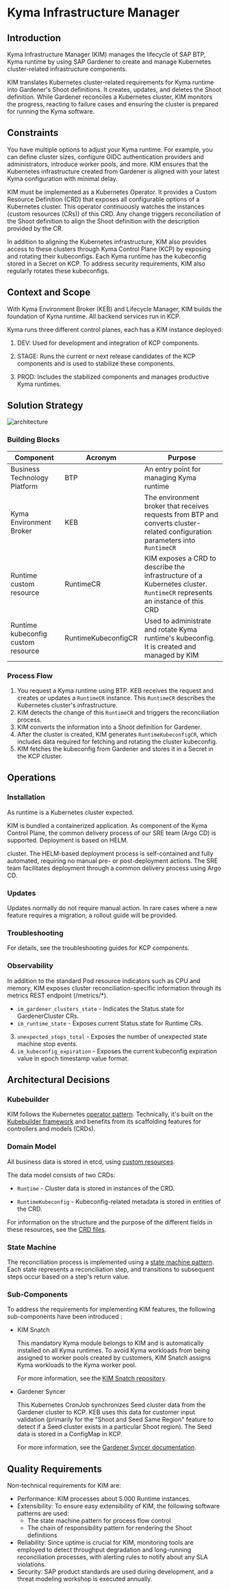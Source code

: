 # Kyma Infrastructure Manager

## Introduction

Kyma Infrastructure Manager (KIM) manages the lifecycle of SAP BTP, Kyma runtime by using SAP Gardener to create and manage Kubernetes cluster-related infrastructure components.

KIM translates Kubernetes cluster-related requirements for Kyma runtime into Gardener's Shoot definitions. It creates, updates, and deletes the Shoot definition. While Gardener reconciles a Kubernetes cluster, KIM monitors the progress, reacting to failure cases and ensuring the cluster is prepared for running the Kyma software.


## Constraints

You have multiple options to adjust your Kyma runtime. For example, you can define cluster sizes, configure OIDC authentication providers and administrators, introduce worker pools, and more. KIM ensures that the Kubernetes infrastructure created from Gardener is aligned with your latest Kyma configuration with minimal delay.


KIM must be implemented as a Kubernetes Operator. It provides a Custom Resource Definition (CRD) that exposes all configurable options of a Kubernetes cluster. This operator continuously watches the instances (custom resources (CRs)) of this CRD. Any change triggers reconciliation of the Shoot definition to align the Shoot definition with the description provided by the CR.

In addition to aligning the Kubernetes infrastructure, KIM also provides access to these clusters through Kyma Control Plane (KCP) by exposing and rotating their kubeconfigs. Each Kyma runtime has the kubeconfig stored in a Secret on KCP. To address security requirements, KIM also regularly rotates these kubeconfigs.


## Context and Scope

With Kyma Environment Broker (KEB) and Lifecycle Manager, KIM builds the foundation of Kyma runtime.
All backend services run in KCP.

Kyma runs three different control planes, each has a KIM instance deployed:

1. DEV: Used for development and integration of KCP components.

2. STAGE: Runs the current or next release candidates of the KCP components and is used to stabilize these components.
3. PROD: Includes the stabilized components and manages productive Kyma runtimes.

## Solution Strategy

![architecture](../adr/assets/keb-kim-target-arch.drawio.svg)


### Building Blocks

|Component|Acronym|Purpose|
|--|--|--|
|Business Technology Platform|BTP|An entry point for managing Kyma runtime|
|Kyma Environment Broker|KEB|The environment broker that receives requests from BTP and converts cluster-related configuration parameters into `RuntimeCR`|
|Runtime custom resource|RuntimeCR|KIM exposes a CRD to describe the infrastructure of a Kubernetes cluster. `RuntimeCR` represents an instance of this CRD |
|Runtime kubeconfig custom resource|RuntimeKubeconfigCR|Used to administrate and rotate Kyma runtime's kubeconfig. It is created and managed by KIM |


### Process Flow

1. You request a Kyma runtime using BTP. KEB receives the request and creates or updates a `RuntimeCR` instance. This `RuntimeCR` describes the Kubernetes cluster's infrastructure.
2. KIM detects the change of this `RuntimeCR` and triggers the reconciliation process.
3. KIM converts the information into a Shoot definition for Gardener.
4. After the cluster is created, KIM generates `RuntimeKubeconfigCR`, which includes data required for fetching and rotating the cluster kubeconfig.
5. KIM fetches the kubeconfig from Gardener and stores it in a Secret in the KCP cluster.


## Operations


### Installation

As runtime is a Kubernetes cluster expected.

KIM is bundled a containerized application. As component of the Kyma Control Plane, the common delivery process of our SRE team (Argo CD) is supported. Deployment is based on HELM.

cluster. The HELM-based deployment process is self-contained and fully automated, requiring no manual pre- or post-deployment actions. The SRE team facilitates deployment through a common delivery process using Argo CD.


### Updates

Updates normally do not require manual action. In rare cases where a new feature requires a migration, a rollout guide will be provided.


### Troubleshooting

For details, see the troubleshooting guides for KCP components.


### Observability

In addition to the standard Pod resource indicators such as CPU and memory, KIM exposes cluster reconciliation-specific information through its metrics REST endpoint (/metrics/*).

- `im_gardener_clusters_state` - Indicates the Status.state for GardenerCluster CRs.
- `im_runtime_state` - Exposes current Status.state for Runtime CRs.
3. `unexpected_stops_total` - Exposes the number of unexpected state machine stop events.
4. `im_kubeconfig_expiration` - Exposes the current kubeconfig expiration value in epoch timestamp value format.

## Architectural Decisions


### Kubebuilder

KIM follows the Kubernetes [operator pattern](https://kubernetes.io/docs/concepts/extend-kubernetes/operator/). 
Technically, it's built on the [Kubebuilder framework](https://github.com/kubernetes-sigs/kubebuilder) and benefits from its scaffolding features for controllers and models (CRDs).


### Domain Model

All business data is stored in etcd, using [custom resources](https://kubernetes.io/docs/concepts/extend-kubernetes/api-extension/custom-resources/).

The data model consists of two CRDs:

* `Runtime` - Cluster data is stored in instances of the  CRD. 

* `RuntimeKubeconfig` - Kubeconfig-related metadata is stored in entities of the  CRD.

For information on the structure and the purpose of the different fields in these resources, see the [CRD files](https://github.com/kyma-project/kyma-infrastructure-manager/tree/main/config/crd/bases).

### State Machine
The reconciliation process is implemented using a [state machine pattern](https://en.wikipedia.org/wiki/Finite-state_machine). Each state represents a reconciliation step, and transitions to subsequent steps occur based on a step's return value.


### Sub-Components

To address the requirements for implementing KIM features, the following sub-components have been introduced :

* KIM Snatch

    This mandatory Kyma module belongs to KIM and is automatically installed on all Kyma runtimes. To avoid Kyma workloads from being assigned to worker pools created by customers, KIM Snatch assigns Kyma workloads to the Kyma worker pool.

    For more information, see the [KIM Snatch repository](https://github.com/kyma-project/kim-snatch/tree/main/docs/user).

* Gardener Syncer

    This Kubernetes CronJob synchronizes Seed cluster data from the Gardener cluster to KCP. KEB uses this data for customer input validation (primarily for the "Shoot and Seed Same Region" feature to detect if a Seed cluster exists in a particular Shoot region). The Seed data is stored in a ConfigMap in KCP.

    For more information, see the [Gardener Syncer documentation](https://github.com/kyma-project/gardener-syncer/blob/main/README.md).




## Quality Requirements

Non-technical requirements for KIM are:

* Performance: KIM processes about 5.000 Runtime instances.
* Extensibility: To ensure easy extensibility of KIM, the following software patterns are used:  
    * The state machine pattern for process flow control
    * The chain of responsibility pattern for rendering the Shoot definitions
*  Reliability: Since uptime is crucial for KIM, monitoring tools are employed to detect throughput degradation and long-running reconciliation processes, with alerting rules to notify about any SLA violations.
* Security:  SAP product standards are used during development, and a threat modeling workshop is executed annually.

